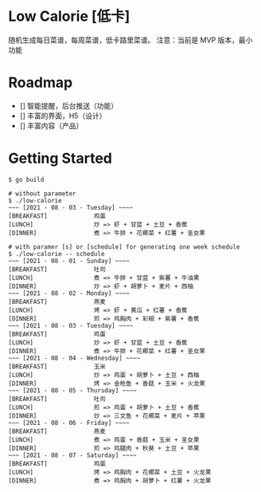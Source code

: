 # Low Calorie [低卡]

随机生成每日菜谱，每周菜谱，低卡路里菜谱。 注意：当前是 MVP 版本，最小功能

# Roadmap

* [] 智能提醒，后台推送（功能）
* [] 丰富的界面，H5（设计）
* [] 丰富内容（产品）

# Getting Started

```
$ go build

# without parameter
$ ./low-calorie
~~~ [2021 - 08 - 03 - Tuesday] ~~~~
[BREAKFAST]             鸡蛋
[LUNCH]                 炒 => 虾 + 甘蓝 + 土豆 + 香蕉
[DINNER]                煮 => 牛排 + 花椰菜 + 红薯 + 圣女果

# with paramer [s] or [schedule] for generating one week schedule
$ ./low-calorie -- schedule
~~~ [2021 - 08 - 01 - Sunday] ~~~~
[BREAKFAST]             吐司
[LUNCH]                 煮 => 牛排 + 甘蓝 + 紫薯 + 牛油果
[DINNER]                炒 => 虾 + 胡萝卜 + 麦片 + 西柚
~~~ [2021 - 08 - 02 - Monday] ~~~~
[BREAKFAST]             燕麦
[LUNCH]                 烤 => 虾 + 黄瓜 + 红薯 + 香蕉
[DINNER]                煎 => 鸡胸肉 + 彩椒 + 紫薯 + 香蕉
~~~ [2021 - 08 - 03 - Tuesday] ~~~~
[BREAKFAST]             鸡蛋
[LUNCH]                 炒 => 虾 + 甘蓝 + 土豆 + 香蕉
[DINNER]                煮 => 牛排 + 花椰菜 + 红薯 + 圣女果
~~~ [2021 - 08 - 04 - Wednesday] ~~~~
[BREAKFAST]             玉米
[LUNCH]                 炒 => 鸡蛋 + 胡萝卜 + 土豆 + 西柚
[DINNER]                烤 => 金枪鱼 + 香菇 + 玉米 + 火龙果
~~~ [2021 - 08 - 05 - Thursday] ~~~~
[BREAKFAST]             吐司
[LUNCH]                 煎 => 鸡蛋 + 胡萝卜 + 土豆 + 香蕉
[DINNER]                炒 => 三文鱼 + 花椰菜 + 麦片 + 苹果
~~~ [2021 - 08 - 06 - Friday] ~~~~
[BREAKFAST]             燕麦
[LUNCH]                 煮 => 鸡蛋 + 香菇 + 玉米 + 圣女果
[DINNER]                煎 => 鸡腿肉 + 秋葵 + 土豆 + 苹果
~~~ [2021 - 08 - 07 - Saturday] ~~~~
[BREAKFAST]             鸡蛋
[LUNCH]                 烤 => 鸡胸肉 + 花椰菜 + 土豆 + 火龙果
[DINNER]                煮 => 鸡胸肉 + 胡萝卜 + 红薯 + 火龙果
```

